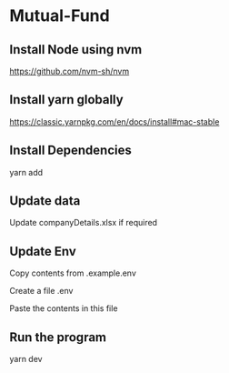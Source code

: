# Mutual-Fund

## Install Node using nvm
https://github.com/nvm-sh/nvm

## Install yarn globally
https://classic.yarnpkg.com/en/docs/install#mac-stable

## Install Dependencies
yarn add

## Update data
Update companyDetails.xlsx if required

## Update Env
Copy contents from .example.env

Create a file .env

Paste the contents in this file

## Run the program
yarn dev